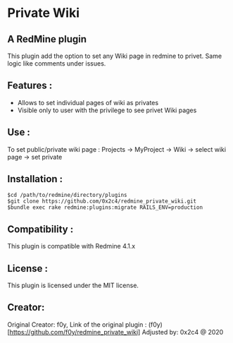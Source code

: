 # Private Wiki
## A RedMine plugin

This plugin add the option to set any Wiki page in redmine to privet.
Same logic like comments under issues.

## Features :

* Allows to set individual pages of wiki as privates
* Visible only to user with the privilege to see privet Wiki pages

## Use :

To set public/private wiki page :
	Projects -> MyProject -> Wiki -> select wiki page -> set private

## Installation :

	$cd /path/to/redmine/directory/plugins
	$git clone https://github.com/0x2c4/redmine_private_wiki.git
	$bundle exec rake redmine:plugins:migrate RAILS_ENV=production

## Compatibility :
This plugin is compatible with Redmine 4.1.x

## License :
This plugin is licensed under the MIT license.

## Creator:
Original Creator: f0y, Link of the original plugin : (f0y)[https://github.com/f0y/redmine_private_wiki]
Adjusted by: 0x2c4 @ 2020




